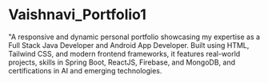 # Vaishnavi_Portfolio1
"A responsive and dynamic personal portfolio showcasing my expertise as a Full Stack Java Developer and Android App Developer. Built using HTML, Tailwind CSS, and modern frontend frameworks, it features real-world projects, skills in Spring Boot, ReactJS, Firebase, and MongoDB, and certifications in AI and emerging technologies.
